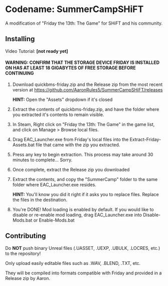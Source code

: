 # Codename: SummerCampSHiFT
A modification of "Friday the 13th: The Game" for SHiFT and his community.

## Installing

Video Tutorial: **[not ready yet]**

#### WARNING: CONFIRM THAT THE STORAGE DEVICE FRIDAY IS INSTALLED ON HAS AT LEAST 18 GIGABYTES OF FREE STORAGE BEFORE CONTINUING ####

1. Download quickbms-friday.zip and the Release zip from the most recent version at https://github.com/AaronRules5/SummerCampSHiFT/releases

   **HINT:** Open the "Assets" dropdown if it's closed

2. Extract the contents of quickbms-friday.zip, and have the folder where you extracted it's contents to remain visible.

3. In Steam, Right click on "Friday the 13th: The Game" in the game list, and click on Manage > Browse local files.

4. Drag EAC_Launcher.exe from Friday's local files into the Extract-Friday-Assets.bat file that came with the zip you extracted.

5. Press any key to begin extraction. This process may take around 30 minutes to complete... Sorry.

6. Once complete, extract the Release zip you downloaded

7. Extract the contents, and copy the "SummerCamp" folder to the same folder where EAC_Launcher.exe resides.
   
   **HINT:** You'll know you did it right if it asks you to replace files. Replace the files in the destination.

8. You're DONE! Mod loading is enabled by default. If you would like to disable or re-enable mod loading, drag EAC_Launcher.exe into Disable-Mods.bat or Enable-Mods.bat

## Contributing

Do **NOT** push binary Unreal files (.UASSET, .UEXP, .UBULK, .LOCRES, etc.) to the repository!

Only upload easily editable files such as .WAV, .BLEND, .TXT, etc. 

They will be compiled into formats compatible with Friday and provided in a Release zip by Aaron.
